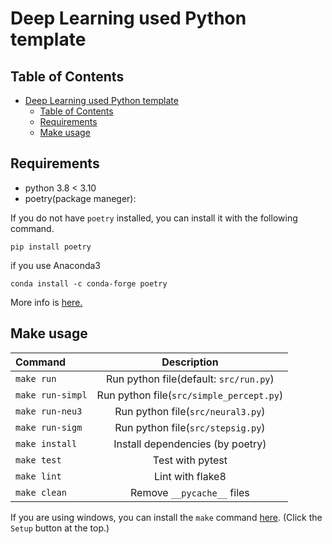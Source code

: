 # Deep Learning used Python template

## Table of Contents

<!-- TOC depthFrom:2 -->

- [Deep Learning used Python template](#deep-learning-used-python-template)
  - [Table of Contents](#table-of-contents)
  - [Requirements](#requirements)
  - [Make usage](#make-usage)

<!-- /TOC -->

## Requirements

- python 3.8 &lt; 3.10
- poetry(package maneger):

If you do not have `poetry` installed, you can install it with the following command.

```shell
pip install poetry
```

if you use Anaconda3

```shell
conda install -c conda-forge poetry
```

More info is [here.](https://raw.githubusercontent.com/python-poetry/poetry/master/install)

## Make usage

| Command          |              Description               |
| :--------------- | :------------------------------------: |
| `make run`       | Run python file(default: `src/run.py`) |
| `make run-simpl` | Run python file(`src/simple_percept.py`) |
| `make run-neu3`  | Run python file(`src/neural3.py`) |
| `make run-sigm`  | Run python file(`src/stepsig.py`) |
| `make install`   |    Install dependencies (by poetry)    |
| `make test`      |            Test with pytest            |
| `make lint`      |            Lint with flake8            |
| `make clean`     |       Remove `__pycache__` files       |

If you are using windows, you can install the `make` command [here](http://gnuwin32.sourceforge.net/packages/make.htm).
(Click the `Setup` button at the top.)
